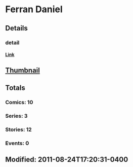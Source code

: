 # Ferran   Daniel 
## Details
### detail
#### [Link](http://marvel.com/comics/creators/11473/ferran_daniel?utm_campaign=apiRef&utm_source=225578a89fc76f3d20fbffda5d17a88d)
## [Thumbnail](http://i.annihil.us/u/prod/marvel/i/mg/b/40/image_not_available.jpg)
## Totals
### Comics: 10
### Series: 3
### Stories: 12
### Events: 0
## Modified: 2011-08-24T17:20:31-0400